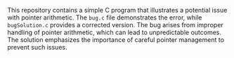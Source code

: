 This repository contains a simple C program that illustrates a potential issue with pointer arithmetic. The `bug.c` file demonstrates the error, while `bugSolution.c` provides a corrected version. The bug arises from improper handling of pointer arithmetic, which can lead to unpredictable outcomes. The solution emphasizes the importance of careful pointer management to prevent such issues.